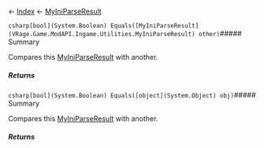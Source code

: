 ← [Index](Api-Index) ← [MyIniParseResult](VRage.Game.ModAPI.Ingame.Utilities.MyIniParseResult)

```csharp[bool](System.Boolean) Equals([MyIniParseResult](VRage.Game.ModAPI.Ingame.Utilities.MyIniParseResult) other)```##### Summary

Compares this [MyIniParseResult](VRage.Game.ModAPI.Ingame.Utilities.MyIniParseResult) with another.

##### Returns



```csharp[bool](System.Boolean) Equals([object](System.Object) obj)```##### Summary

Compares this [MyIniParseResult](VRage.Game.ModAPI.Ingame.Utilities.MyIniParseResult) with another.

##### Returns



